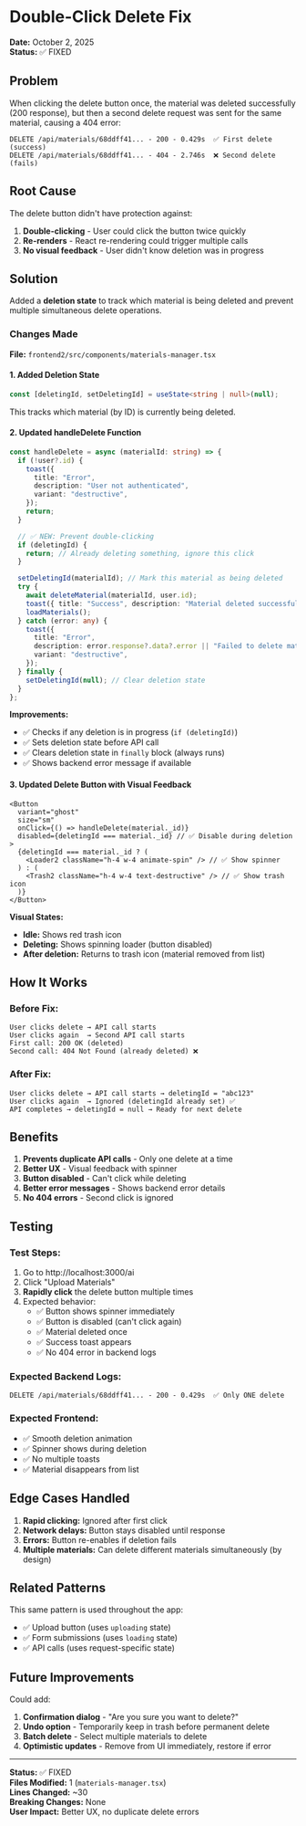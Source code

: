 # Double-Click Delete Fix

**Date:** October 2, 2025  
**Status:** ✅ FIXED

## Problem

When clicking the delete button once, the material was deleted successfully (200 response), but then a second delete request was sent for the same material, causing a 404 error:

```
DELETE /api/materials/68ddff41... - 200 - 0.429s  ✅ First delete (success)
DELETE /api/materials/68ddff41... - 404 - 2.746s  ❌ Second delete (fails)
```

## Root Cause

The delete button didn't have protection against:

1. **Double-clicking** - User could click the button twice quickly
2. **Re-renders** - React re-rendering could trigger multiple calls
3. **No visual feedback** - User didn't know deletion was in progress

## Solution

Added a **deletion state** to track which material is being deleted and prevent multiple simultaneous delete operations.

### Changes Made

**File:** `frontend2/src/components/materials-manager.tsx`

#### 1. Added Deletion State

```typescript
const [deletingId, setDeletingId] = useState<string | null>(null);
```

This tracks which material (by ID) is currently being deleted.

#### 2. Updated handleDelete Function

```typescript
const handleDelete = async (materialId: string) => {
  if (!user?.id) {
    toast({
      title: "Error",
      description: "User not authenticated",
      variant: "destructive",
    });
    return;
  }

  // ✅ NEW: Prevent double-clicking
  if (deletingId) {
    return; // Already deleting something, ignore this click
  }

  setDeletingId(materialId); // Mark this material as being deleted
  try {
    await deleteMaterial(materialId, user.id);
    toast({ title: "Success", description: "Material deleted successfully" });
    loadMaterials();
  } catch (error: any) {
    toast({
      title: "Error",
      description: error.response?.data?.error || "Failed to delete material",
      variant: "destructive",
    });
  } finally {
    setDeletingId(null); // Clear deletion state
  }
};
```

**Improvements:**

- ✅ Checks if any deletion is in progress (`if (deletingId)`)
- ✅ Sets deletion state before API call
- ✅ Clears deletion state in `finally` block (always runs)
- ✅ Shows backend error message if available

#### 3. Updated Delete Button with Visual Feedback

```tsx
<Button
  variant="ghost"
  size="sm"
  onClick={() => handleDelete(material._id)}
  disabled={deletingId === material._id} // ✅ Disable during deletion
>
  {deletingId === material._id ? (
    <Loader2 className="h-4 w-4 animate-spin" /> // ✅ Show spinner
  ) : (
    <Trash2 className="h-4 w-4 text-destructive" /> // ✅ Show trash icon
  )}
</Button>
```

**Visual States:**

- **Idle:** Shows red trash icon
- **Deleting:** Shows spinning loader (button disabled)
- **After deletion:** Returns to trash icon (material removed from list)

## How It Works

### Before Fix:

```
User clicks delete → API call starts
User clicks again  → Second API call starts
First call: 200 OK (deleted)
Second call: 404 Not Found (already deleted) ❌
```

### After Fix:

```
User clicks delete → API call starts → deletingId = "abc123"
User clicks again  → Ignored (deletingId already set) ✅
API completes → deletingId = null → Ready for next delete
```

## Benefits

1. **Prevents duplicate API calls** - Only one delete at a time
2. **Better UX** - Visual feedback with spinner
3. **Button disabled** - Can't click while deleting
4. **Better error messages** - Shows backend error details
5. **No 404 errors** - Second click is ignored

## Testing

### Test Steps:

1. Go to http://localhost:3000/ai
2. Click "Upload Materials"
3. **Rapidly click** the delete button multiple times
4. Expected behavior:
   - ✅ Button shows spinner immediately
   - ✅ Button is disabled (can't click again)
   - ✅ Material deleted once
   - ✅ Success toast appears
   - ✅ No 404 error in backend logs

### Expected Backend Logs:

```
DELETE /api/materials/68ddff41... - 200 - 0.429s  ✅ Only ONE delete
```

### Expected Frontend:

- ✅ Smooth deletion animation
- ✅ Spinner shows during deletion
- ✅ No multiple toasts
- ✅ Material disappears from list

## Edge Cases Handled

1. **Rapid clicking:** Ignored after first click
2. **Network delays:** Button stays disabled until response
3. **Errors:** Button re-enables if deletion fails
4. **Multiple materials:** Can delete different materials simultaneously (by design)

## Related Patterns

This same pattern is used throughout the app:

- ✅ Upload button (uses `uploading` state)
- ✅ Form submissions (uses `loading` state)
- ✅ API calls (uses request-specific state)

## Future Improvements

Could add:

1. **Confirmation dialog** - "Are you sure you want to delete?"
2. **Undo option** - Temporarily keep in trash before permanent delete
3. **Batch delete** - Select multiple materials to delete
4. **Optimistic updates** - Remove from UI immediately, restore if error

---

**Status:** ✅ FIXED  
**Files Modified:** 1 (`materials-manager.tsx`)  
**Lines Changed:** ~30  
**Breaking Changes:** None  
**User Impact:** Better UX, no duplicate delete errors
